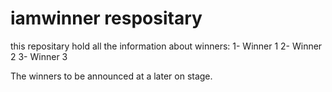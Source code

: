 # iamwinner respositary 

this repositary hold all the information about winners:
    1- Winner 1 
    2- Winner 2
    3- Winner 3

The winners to be announced at a later on stage. 
